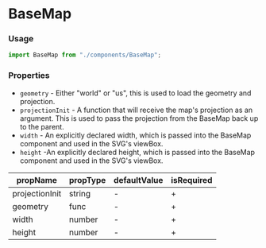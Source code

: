 # BaseMap

### Usage

```js
import BaseMap from "./components/BaseMap";
```

### Properties

- `geometry` - Either "world" or "us", this is used to load the geometry and projection.
- `projectionInit` - A function that will receive the map's projection as an argument. This is used to pass the projection from the BaseMap back up to the parent.
- `width` - An explicitly declared width, which is passed into the BaseMap component and used in the SVG's viewBox.
- `height` -An explicitly declared height, which is passed into the BaseMap component and used in the SVG's viewBox.

| propName       | propType | defaultValue | isRequired |
|----------------|----------|--------------|------------|
| projectionInit | string   | -            | +          |
| geometry       | func     | -            | +          |
| width          | number   | -            | +          |
| height         | number   | -            | +          |
